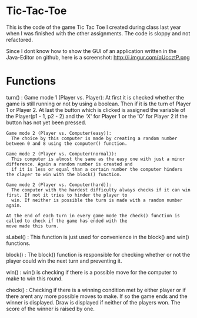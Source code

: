 Tic-Tac-Toe
===========

This is the code of the game Tic Tac Toe I created during class last year when I was finished with the other assignments.
The code is sloppy and not refactored. 

Since I dont know how to show the GUI of an application written in the Java-Editor on github, here is a screenshot:
http://i.imgur.com/qUccztP.png


Functions
===========

turn() :
    Game mode 1 (Player vs. Player):
      At first it is checked whether the game is still running or not by using a boolean. Then if it is the turn of Player 1
      or Player 2. At last the button which is clicked is assigned the variable of the Player(p1 - 1, p2 - 2) and the 'X' for
      Player 1 or the 'O' for Player 2 if the button has not yet been pressed.
      
    Game mode 2 (Player vs. Computer(easy)): 
      The choice by this computer is made by creating a random number between 0 and 8 using the computer() function.
      
    Game mode 2 (Player vs. Computer(normal)):
      This computer is almost the same as the easy one with just a minor difference. Again a random number is created and 
      if it is less or equal than a certain number the computer hinders the clayer to win with the block() function.
    
    Game mode 2 (Player vs. Computer(hard)):
      The computer with the hardest difficulty always checks if it can win first. If not it tries to hinder the player to
      win. If neither is possible the turn is made with a random number again.
      
    At the end of each turn in every game mode the check() function is called to check if the game has ended with the
    move made this turn.
      
sLabel() :
    This function is just used for convenience in the block() and win() functions.
    
block() :
    The block() function is responsible for checking whether or not the player could win the next turn and preventing it.
    
win() :
    win() is checking if there is a possible move for the computer to make to win this round.
    
check() :
    Checking if there is a winning condition met by either player or if there arent any more possible moves to make. If so
    the game ends and the winner is displayed. Draw is displayed if neither of the players won. The score of the winner is 
    raised by one.
    
    

      
